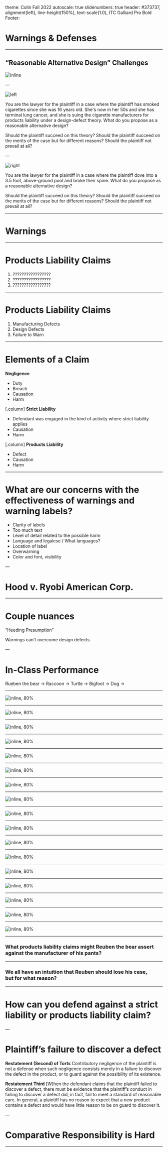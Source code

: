 theme: Colin Fall 2022
autoscale: true
slidenumbers: true
header: #373737, alignment(left), line-height(150%), text-scale(1.0), ITC Galliard Pro Bold
Footer:

# Warnings & Defenses

---

## “Reasonable Alternative Design” Challenges

![inline](images/vw.jpg)

—

![left](images/newport.jpeg)

You are the lawyer for the plaintiff in a case where the plaintiff has smoked cigarettes since she was 16 years old. She's now in her 50s and she has terminal lung cancer, and she is suing the cigarette manufacturers for products liability under a design-defect theory. What do you propose as a reasonable alternative design?

Should the plaintiff succeed on this theory? Should the plaintiff succeed on the merits of the case but for different reasons? Should the plaintiff not prevail at all?

—


![right](images/pool.jpeg)

You are the lawyer for the plaintiff in a case where the plaintiff dove into a 3.5 foot, above-ground pool and broke their spine. What do you propose as a reasonable alternative design?

Should the plaintiff succeed on this theory? Should the plaintiff succeed on the merits of the case but for different reasons? Should the plaintiff not prevail at all?

---

# Warnings

---

# Products Liability Claims

1. ?????????????????
2. ?????????????????
3. ?????????????????

---

# Products Liability Claims

1. Manufacturing Defects
2. Design Defects
3. Failure to Warn

---

# Elements of a Claim

**Negligence**
- Duty
- Breach
- Causation
- Harm

[.column]
**Strict Liability**
- Defendant was engaged in the kind of activity where strict liability applies
- Causation
- Harm


[.column]
**Products Liability**
- Defect
- Causation
- Harm

---

# What are our concerns with the effectiveness of warnings and warning labels?

- Clarity of labels
- Too much text
- Level of detail related to the possible harm
- Language and legalese / What languages?
- Location of label
- Overwarning
- Color and font, visibility

—


# Hood v. Ryobi American Corp.

---

# Couple nuances

“Heeding Presumption”

Warnings can’t overcome design defects

—

# In-Class Performance

Rueben the bear →
Raccoon →
Turtle →
Bigfoot →
Dog →

---

![inline, 80%](images/wp01.jpeg)

---

![inline, 80%](images/wp02.jpeg)

---

![inline, 80%](images/wp03.jpeg)

---

![inline, 80%](images/wp04.jpeg)

---

![inline, 80%](images/wp05.jpeg)

---

![inline, 80%](images/wp06.jpeg)

---

![inline, 80%](images/wp07.jpeg)

---

![inline, 80%](images/wp08.jpeg)

---

![inline, 80%](images/wp09.jpeg)

---

![inline, 80%](images/wp10.jpeg)

---

![inline, 80%](images/wp11.jpeg)

---

![inline, 80%](images/wp12.jpeg)

---

![inline, 80%](images/wp13.jpeg)

---

![inline, 80%](images/wp14.jpeg)

---

![inline, 80%](images/wp15.jpeg)

---

![inline, 80%](images/wp16.jpeg)

---

![inline, 80%](images/wp17.jpeg)

---

### What products liability claims might Reuben the bear assert against the manufacturer of his pants?

---

### We all have an intuition that Reuben should lose his case, <br>but for what reason?

---

# How can you defend against a strict liability or products liability claim?

—

# Plaintiff’s failure to discover a defect

**Restatement (Second) of Torts**
Contributory negligence of the plaintiff is not a defense when such negligence consists merely in a failure to discover the defect in the product, or to guard against the possibility of its existence.

**Restatement Third**
[W]hen the defendant claims that the plaintiff failed to discover a defect, there must be evidence that the plaintiff’s conduct in failing to discover a defect did, in fact, fail to meet a standard of reasonable care. In general, a plaintiff has no reason to expect that a new product contains a defect and would have little reason to be on guard to discover it.

—

# Comparative Responsibility is Hard

---

